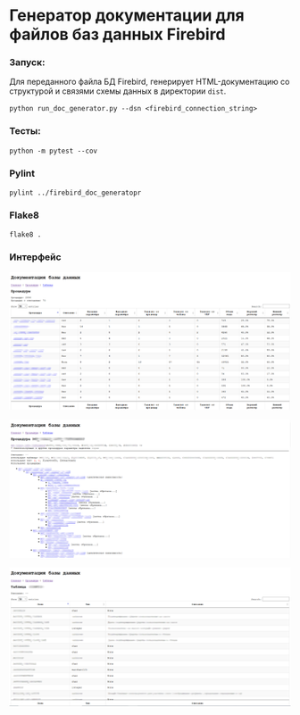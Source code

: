 # Генератор документации для файлов баз данных Firebird

### Запуск:

Для переданного файла БД Firebird, генерирует HTML-документацию
со структурой и связями схемы данных в директории `dist`.

```
python run_doc_generator.py --dsn <firebird_connection_string>
```

### Тесты:
```
python -m pytest --cov
```

### Pylint
```
pylint ../firebird_doc_generatopr
```

### Flake8
```
flake8 .
```

### Интерфейс

![procedures](/images/procedures.png)

![procedure_detail](/images/procedure_detail.png)

![table_detail](/images/table_detail.png)
